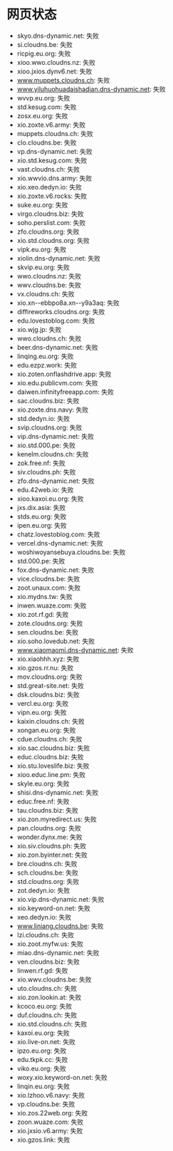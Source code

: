 # 网页状态
- skyo.dns-dynamic.net: 失败
- si.cloudns.be: 失败
- ricpig.eu.org: 失败
- xioo.wwo.cloudns.nz: 失败
- xioo.jxios.dynv6.net: 失败
- www.muppets.cloudns.ch: 失败
- www.yiluhuohuadaishadian.dns-dynamic.net: 失败
- wvvp.eu.org: 失败
- std.kesug.com: 失败
- zosx.eu.org: 失败
- xio.zoxte.v6.army: 失败
- muppets.cloudns.ch: 失败
- clo.cloudns.be: 失败
- vp.dns-dynamic.net: 失败
- xio.std.kesug.com: 失败
- vast.cloudns.ch: 失败
- xio.wwvio.dns.army: 失败
- xio.xeo.dedyn.io: 失败
- xio.zoxte.v6.rocks: 失败
- suke.eu.org: 失败
- virgo.cloudns.biz: 失败
- soho.perslist.com: 失败
- zfo.cloudns.org: 失败
- xio.std.cloudns.org: 失败
- vipk.eu.org: 失败
- xiolin.dns-dynamic.net: 失败
- skvip.eu.org: 失败
- wwo.cloudns.nz: 失败
- wwv.cloudns.be: 失败
- vx.cloudns.ch: 失败
- xio.xn--ebbpo8a.xn--y9a3aq: 失败
- diffireworks.cloudns.org: 失败
- edu.lovestoblog.com: 失败
- xio.wjg.jp: 失败
- wwo.cloudns.ch: 失败
- beer.dns-dynamic.net: 失败
- linqing.eu.org: 失败
- edu.ezpz.work: 失败
- xio.zoten.onflashdrive.app: 失败
- xio.edu.publicvm.com: 失败
- daiwen.infinityfreeapp.com: 失败
- sac.cloudns.biz: 失败
- xio.zoxte.dns.navy: 失败
- std.dedyn.io: 失败
- svip.cloudns.org: 失败
- vip.dns-dynamic.net: 失败
- xio.std.000.pe: 失败
- kenelm.cloudns.ch: 失败
- zok.free.nf: 失败
- siv.cloudns.ph: 失败
- zfo.dns-dynamic.net: 失败
- edu.42web.io: 失败
- xioo.kaxoi.eu.org: 失败
- jxs.dix.asia: 失败
- stds.eu.org: 失败
- ipen.eu.org: 失败
- chatz.lovestoblog.com: 失败
- vercel.dns-dynamic.net: 失败
- woshiwoyansebuya.cloudns.be: 失败
- std.000.pe: 失败
- fox.dns-dynamic.net: 失败
- vice.cloudns.be: 失败
- zoot.unaux.com: 失败
- xio.mydns.tw: 失败
- inwen.wuaze.com: 失败
- xio.zot.rf.gd: 失败
- zote.cloudns.org: 失败
- sen.cloudns.be: 失败
- xio.soho.lovedub.net: 失败
- www.xiaomaomi.dns-dynamic.net: 失败
- xio.xiaohhh.xyz: 失败
- xio.gzos.rr.nu: 失败
- mov.cloudns.org: 失败
- std.great-site.net: 失败
- dsk.cloudns.biz: 失败
- vercl.eu.org: 失败
- vipn.eu.org: 失败
- kaixin.cloudns.ch: 失败
- xongan.eu.org: 失败
- cdue.cloudns.ch: 失败
- xio.sac.cloudns.biz: 失败
- educ.cloudns.biz: 失败
- xio.stu.loveslife.biz: 失败
- xioo.educ.line.pm: 失败
- skyle.eu.org: 失败
- shisi.dns-dynamic.net: 失败
- educ.free.nf: 失败
- tau.cloudns.biz: 失败
- xio.zon.myredirect.us: 失败
- pan.cloudns.org: 失败
- wonder.dynx.me: 失败
- xio.siv.cloudns.ph: 失败
- xio.zon.byinter.net: 失败
- bre.cloudns.ch: 失败
- sch.cloudns.be: 失败
- std.cloudns.org: 失败
- zot.dedyn.io: 失败
- xio.vip.dns-dynamic.net: 失败
- xio.keyword-on.net: 失败
- xeo.dedyn.io: 失败
- www.liniang.cloudns.be: 失败
- lzi.cloudns.ch: 失败
- xio.zoot.myfw.us: 失败
- miao.dns-dynamic.net: 失败
- ven.cloudns.biz: 失败
- linwen.rf.gd: 失败
- xio.wwv.cloudns.be: 失败
- uto.cloudns.ch: 失败
- xio.zon.lookin.at: 失败
- kcoco.eu.org: 失败
- duf.cloudns.ch: 失败
- xio.std.cloudns.ch: 失败
- kaxoi.eu.org: 失败
- xio.live-on.net: 失败
- ipzo.eu.org: 失败
- edu.tkpk.cc: 失败
- viko.eu.org: 失败
- woxy.xio.keyword-on.net: 失败
- linqin.eu.org: 失败
- xio.lzhoo.v6.navy: 失败
- vp.cloudns.be: 失败
- xio.zos.22web.org: 失败
- zoon.wuaze.com: 失败
- xio.jxsio.v6.army: 失败
- xio.gzos.link: 失败
